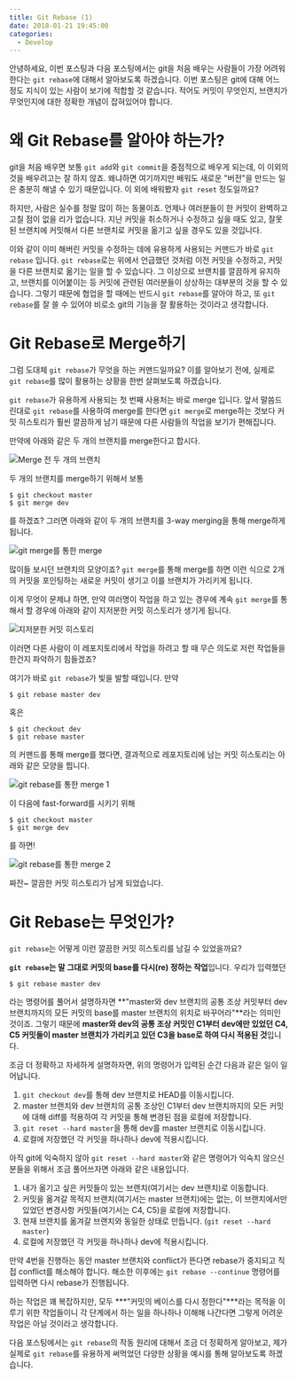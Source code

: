 ```yaml
---
title: Git Rebase (1)
date: 2018-01-21 19:45:00
categories:
  - Develop
---
```

안녕하세요, 이번 포스팅과 다음 포스팅에서는 git을 처음 배우는 사람들이 가장 어려워한다는 `git rebase`에 대해서 알아보도록 하겠습니다. 이번 포스팅은 git에 대해 어느 정도 지식이 있는 사람이 보기에 적합할 것 같습니다. 적어도 커밋이 무엇인지, 브랜치가 무엇인지에 대한 정확한 개념이 잡혀있어야 합니다.

# 왜 Git Rebase를 알아야 하는가?

git을 처음 배우면 보통 `git add`와 `git commit`을 중점적으로 배우게 되는데, 이 이외의 것을 배우려고는 잘 하지 않죠. 왜냐하면 여기까지만 배워도 새로운 "버전"을 만드는 일은 충분히 해낼 수 있기 때문입니다. 이 외에 배워봤자 `git reset` 정도일까요?

하지만, 사람은 실수를 정말 많이 하는 동물이죠. 언제나 여러분들이 한 커밋이 완벽하고 고칠 점이 없을 리가 없습니다. 지난 커밋을 취소하거나 수정하고 싶을 때도 있고, 잘못된 브랜치에 커밋해서 다른 브랜치로 커밋을 옮기고 싶을 경우도 있을 것입니다.

이와 같이 이미 해버린 커밋을 수정하는 데에 유용하게 사용되는 커맨드가 바로 `git rebase` 입니다. `git rebase`로는 위에서 언급했던 것처럼 이전 커밋을 수정하고, 커밋을 다른 브랜치로 옮기는 일을 할 수 있습니다. 그 이상으로 브랜치를 깔끔하게 유지하고, 브랜치를 이어붙이는 등 커밋에 관련된 여러분들이 상상하는 대부분의 것을 할 수 있습니다. 그렇기 때문에 협업을 할 때에는 반드시 `git rebase`를 알아야 하고, 또 `git rebase`를 잘 쓸 수 있어야 비로소 git의 기능을 잘 활용하는 것이라고 생각합니다.

# Git Rebase로 Merge하기

그럼 도대체 `git rebase`가 무엇을 하는 커맨드일까요? 이를 알아보기 전에, 실제로 `git rebase`를 많이 활용하는 상황을 한번 살펴보도록 하겠습니다.

`git rebase`가 유용하게 사용되는 첫 번째 사용처는 바로 merge 입니다. 앞서 말씀드린대로 `git rebase`를 사용하여 merge를 한다면 `git merge`로 merge하는 것보다 커밋 히스토리가 훨씬 깔끔하게 남기 때문에 다른 사람들의 작업을 보기가 편해집니다.

만약에 아래와 같은 두 개의 브랜치를 merge한다고 합시다.

![Merge 전 두 개의 브랜치](https://zeniuus.github.io/assets/images/git_rebase_example/git_two_branches.png)

두 개의 브랜치를 merge하기 위해서 보통

    $ git checkout master
    $ git merge dev

를 하겠죠? 그러면 아래와 같이 두 개의 브랜치를 3-way merging을 통해 merge하게 됩니다.

![git merge를 통한 merge](https://zeniuus.github.io/assets/images/git_rebase_example/git_merging_with_git_merge.png)

많이들 보시던 브랜치의 모양이죠? `git merge`를 통해 merge를 하면 이런 식으로 2개의 커밋을 포인팅하는 새로운 커밋이 생기고 이를 브랜치가 가리키게 됩니다.

이게 무엇이 문제냐 하면, 만약 여러명이 작업을 하고 있는 경우에 계속 `git merge`를 통해서 할 경우에 아래와 같이 지저분한 커밋 히스토리가 생기게 됩니다.

![지저분한 커밋 히스토리](https://zeniuus.github.io/assets/images/git_rebase_example/git_dirty_commit_history.png)

이러면 다른 사람이 이 레포지토리에서 작업을 하려고 할 때 무슨 의도로 저런 작업들을 한건지 파악하기 힘들겠죠?

여기가 바로 `git rebase`가 빛을 발할 때입니다. 만약

    $ git rebase master dev

혹은

    $ git checkout dev
    $ git rebase master

의 커맨드를 통해 merge를 했다면, 결과적으로 레포지토리에 남는 커밋 히스토리는 아래와 같은 모양을 띕니다.

![git rebase를 통한 merge 1](https://zeniuus.github.io/assets/images/git_rebase_example/git_merging_with_git_rebase_1.png)

이 다음에 fast-forward를 시키기 위해

    $ git checkout master
    $ git merge dev

를 하면!

![git rebase를 통한 merge 2](https://zeniuus.github.io/assets/images/git_rebase_example/git_merging_with_git_rebase_2.png)

짜잔~ 깔끔한 커밋 히스토리가 남게 되었습니다.

# Git Rebase는 무엇인가?

`git rebase`는 어떻게 이런 깔끔한 커밋 히스토리를 남길 수 있었을까요?

**`git rebase`는 말 그대로 커밋의 base를 다시(re) 정하는 작업**입니다. 우리가 입력했던

    $ git rebase master dev

라는 명령어를 풀어서 설명하자면 **"master와 dev 브랜치의 공통 조상 커밋부터 dev 브랜치까지의 모든 커밋의 base를 master 브랜치의 위치로 바꾸어라"**라는 의미인 것이죠. 그렇기 때문에 **master와 dev의 공통 조상 커밋인 C1부터 dev에만 있었던 C4, C5 커밋들이 master 브랜치가 가리키고 있던 C3을 base로 하여 다시 적용된 것**입니다.

조금 더 정확하고 자세하게 설명하자면, 위의 명령어가 입력된 순간 다음과 같은 일이 일어납니다.

1. `git checkout dev`를 통해 dev 브랜치로 HEAD를 이동시킵니다.
2. master 브랜치와 dev 브랜치의 공통 조상인 C1부터 dev 브랜치까지의 모든 커밋에 대해 diff를 적용하여 각 커밋을 통해 변경된 점을 로컬에 저장합니다.
3. `git reset --hard master`을 통해 dev를 master 브랜치로 이동시킵니다.
4. 로컬에 저장했던 각 커밋을 하나하나 dev에 적용시킵니다.

아직 git에 익숙하지 않아 `git reset --hard master`와 같은 명령어가 익숙치 않으신 분들을 위해서 조금 풀어쓰자면 아래와 같은 내용입니다.

1. 내가 옮기고 싶은 커밋들이 있는 브랜치(여기서는 dev 브랜치)로 이동합니다.
2. 커밋을 옮겨갈 목적지 브랜치(여기서는 master 브랜치)에는 없는, 이 브랜치에서만 있었던 변경사항 커밋들(여기서는 C4, C5)을 로컬에 저장합니다.
3. 현재 브랜치를 옮겨갈 브랜치와 동일한 상태로 만듭니다. (`git reset --hard master`)
4. 로컬에 저장했던 각 커밋을 하나하나 dev에 적용시킵니다.

만약 4번을 진행하는 동안 master 브랜치와 conflict가 뜬다면 rebase가 중지되고 직접 conflict를 해소해야 합니다. 해소한 이후에는 `git rebase --continue` 명령어를 입력하면 다시 rebase가 진행됩니다.

하는 작업은 꽤 복잡하지만, 모두 ***"커밋의 베이스를 다시 정한다"***라는 목적을 이루기 위한 작업들이니 각 단계에서 하는 일을 하나하나 이해해 나간다면 그렇게 어려운 작업은 아닐 것이라고 생각합니다.

다음 포스팅에서는 `git rebase`의 작동 원리에 대해서 조금 더 정확하게 알아보고, 제가 실제로 `git rebase`를 유용하게 써먹었던 다양한 상황을 예시를 통해 알아보도록 하겠습니다.

